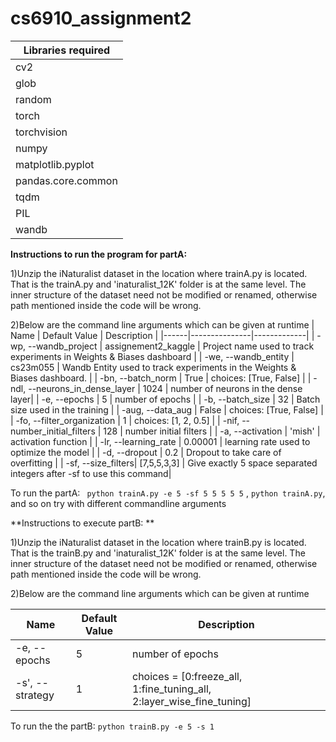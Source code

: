 # cs6910_assignment2
|Libraries required|
|------------------|
| cv2 |
| glob |
| random |
| torch |
| torchvision |
| numpy |
| matplotlib.pyplot |
| pandas.core.common |
| tqdm |
| PIL |
| wandb |

**Instructions to run the program for partA:**

1)Unzip the iNaturalist dataset in the location where trainA.py is located. That is the trainA.py and 'inaturalist_12K' folder is at the same level. The inner structure of the dataset need not be modified or renamed, otherwise path mentioned inside the code will be wrong.

2)Below are the command line arguments which can be given at runtime
| Name | Default Value | Description |
|------|---------------|-------------|
| -wp, --wandb_project | assignement2_kaggle | Project name used to track experiments in Weights & Biases dashboard |
| -we, --wandb_entity | cs23m055 | Wandb Entity used to track experiments in the Weights & Biases dashboard. |
| -bn, --batch_norm | True | choices: [True, False] |
| -ndl, --neurons_in_dense_layer | 1024 | number of neurons in the dense layer|
| -e, --epochs | 5 | number of epochs |
| -b, --batch_size | 32 | Batch size used in the training |
| -aug, --data_aug | False | choices: [True, False] |
| -fo, --filter_organization | 1 | choices: [1, 2, 0.5] |
| -nif, --number_initial_filters | 128 | number initial filters |
| -a, --activation | 'mish' | activation function |
| -lr, --learning_rate | 0.00001 | learning rate used to optimize the model |
| -d, --dropout | 0.2 | Dropout to take care of overfitting |
| -sf, --size_filters| [7,5,5,3,3] | Give exactly 5 space separated integers after -sf to use this command|

To run the partA: ``` python trainA.py -e 5 -sf 5 5 5 5 5``` , ```python trainA.py```, and so on try with different commandline arguments

**Instructions to execute partB: **

1)Unzip the iNaturalist dataset in the location where trainB.py is located. That is the trainB.py and 'inaturalist_12K' folder is at the same level. The inner structure of the dataset need not be modified or renamed, otherwise path mentioned inside the code will be wrong.

2)Below are the command line arguments which can be given at runtime

| Name | Default Value | Description |
|------|---------------|-------------|
| -e, --epochs | 5 | number of epochs |
| -s', --strategy | 1 | choices = [0:freeze_all, 1:fine_tuning_all, 2:layer_wise_fine_tuning] |

To run the the partB: ```python trainB.py -e 5 -s 1```


